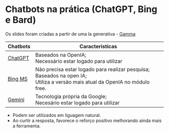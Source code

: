 # Chatbots na prática (ChatGPT, Bing e Bard)

Os slides foram criadas a partir de uma Ia generativa - [Gamma](https://gamma.app/)

|Chatbots|Características|
|-------|----|
|[ChatGPT](https://chatgpt.com/)|Baseados na OpenIA; <br>Necessário estar logado para utilizar|
|[Bing MS](https://www.bing.com/chat)|Não precisa estar logado para realizar pesquisa;<br> Baseados na open IA;<br> Utiliza a versão mais atual da OpenIA no módulo free. |
|[Gemini](https://gemini.google.com)|Tecnologia própria da Google; <br> Necesário estar logado para utilizar|

- Podem ser utilizados em liguagem natural.
- Ao curtir a resposta, favorece o reforço positivo melhorando ainda mais a ferramenta.
